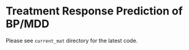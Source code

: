 # Treatment Response Prediction of BP/MDD

Please see `current_mat` directory for the latest code.
  